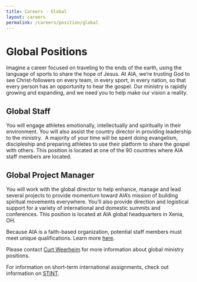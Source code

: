 ```yaml
---
title: Careers - Global
layout: careers
permalink: /careers/position/global
---
```

<div class="row"><div class="col-md-12"><h1 class="p1">Global Positions</h1><p></p><p class="p2"><img src="/uploads/careers/sportaid%20brazil%20kids.jpg" alt="" class="img-responsive pull-right col-md-5" />Imagine a career focused on traveling to the ends of the earth, using the language of sports to share the hope of Jesus. At AIA, we&rsquo;re trusting God to see Christ-followers on every team, in every sport, in every nation, so that every person has an opportunity to hear the gospel. Our ministry is rapidly growing and expanding, and we need you to help make our vision a reality.</p><h2 class="p2">Global Staff</h2><p class="p2"><span class="s1"> </span>You will engage athletes emotionally, intellectually and spiritually in their environment. You will also assist the country director in providing leadership to the ministry. &nbsp;A majority of your time will be spent doing evangelism, discipleship and preparing athletes to use their platform to share the gospel with others.&nbsp;This position is located at one of the 90 countries where AIA staff members are located.</p><h2 class="p2">Global Project Manager&nbsp;</h2><p class="p2">You will work with the global director to help enhance, manage and lead several projects to provide momentum toward AIA&rsquo;s mission of building spiritual movements everywhere. You&rsquo;ll also provide direction and logistical support for a variety of international and domestic summits and conferences. This position is located at AIA global headquarters in Xenia, OH.</p><p class="p3"></p><p class="p4">Because AIA is a faith-based organization, potential staff members must meet unique qualifications. Learn more <a href="http://dev.athletesinaction.org/careers/qualifications"><span class="s2">here</span></a>.&nbsp;</p><p class="p5"></p><p class="p2">Please contact <a href="mailto:curt.weerheim@athletesinaction.org"><span class="s3">Curt Weerheim</span></a> for more information about global ministry positions.</p><p class="p2">For information on short-term international assignments, check out information on <a href="http://dev.athletesinaction.org/careers/stint"><span class="s3">STINT</span></a>.</p></div></div>